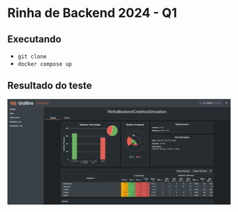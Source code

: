 # Rinha de Backend 2024 - Q1

## Executando

- `git clone`
- `docker compose up`

## Resultado do teste

![testes muito ruins com 45% de falha](screenshot.png)
